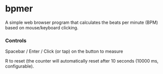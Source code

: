 # bpmer
A simple web browser program that calculates the beats per minute (BPM) based on mouse/keyboard clicking.



### Controls

Spacebar / Enter / Click (or tap) on the button to measure

R to reset (the counter will automatically reset after 10 seconds (10000 ms, configurable).
